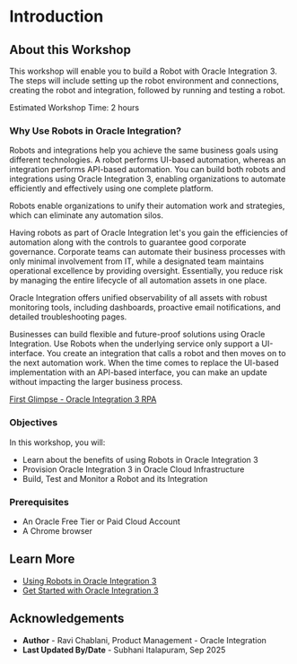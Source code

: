 # Introduction

## About this Workshop

This workshop will enable you to build a Robot with Oracle Integration 3. The steps will include setting up the robot environment and connections, creating the robot and integration, followed by running and testing a robot.

Estimated Workshop Time: 2 hours

### Why Use Robots in Oracle Integration?

Robots and integrations help you achieve the same business goals using different technologies. A robot performs UI-based automation, whereas an integration performs API-based automation. You can build both robots and integrations using Oracle Integration 3, enabling organizations to automate efficiently and effectively using one complete platform.

Robots enable organizations to unify their automation work and strategies, which can eliminate any automation silos.

Having robots as part of Oracle Integration let's you gain the efficiencies of automation along with the controls to guarantee good corporate governance. Corporate teams can automate their business processes with only minimal involvement from IT, while a designated team maintains operational excellence by providing oversight. Essentially, you reduce risk by managing the entire lifecycle of all automation assets in one place.

Oracle Integration offers unified observability of all assets with robust monitoring tools, including dashboards, proactive email notifications, and detailed troubleshooting pages.

Businesses can build flexible and future-proof solutions using Oracle Integration. Use Robots when the underlying service only support a UI-interface. You create an integration that calls a robot and then moves on to the next automation work. When the time comes to replace the UI-based implementation with an API-based interface, you can make an update without impacting the larger business process.

[First Glimpse - Oracle Integration 3 RPA](youtube:ljZdU3j2lPw:medium)

### Objectives

In this workshop, you will:

* Learn about the benefits of using Robots in Oracle Integration 3
* Provision Oracle Integration 3 in Oracle Cloud Infrastructure
* Build, Test and Monitor a Robot and its Integration

### Prerequisites

* An Oracle Free Tier or Paid Cloud Account
* A Chrome browser

## Learn More

* [Using Robots in Oracle Integration 3](https://docs.oracle.com/en/cloud/paas/application-integration/robotic-automation/index.html)
* [Get Started with Oracle Integration 3](https://docs.oracle.com/en/cloud/paas/application-integration/index.html)

## Acknowledgements

* **Author** - Ravi Chablani, Product Management - Oracle Integration
* **Last Updated By/Date** - Subhani Italapuram, Sep 2025
